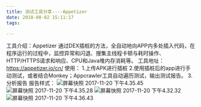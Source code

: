```yaml
---
title: 测试工具分享----Appetizer
date: 2018-08-02 15:11:17
tags:

---
```

工具介绍：Appetizer 通过DEX插桩的方法，全自动地向APP内多处插入代码，在程序运行的过程中，监控异常和闪退、搜集主线程卡顿与耗时操作、HTTP/HTTPS请求和响应、CPU和Java堆内存消耗等。
工具地址：https://appetizer.io/cn/
使用：
1.上传APK进行插桩
2.使用插桩后的app进行手动测试，或者结合Monkey；Appcrawler工具自动遍历测试，输出测试报告。
3.分析报告
报告样式：
![屏幕快照 2017-11-20 下午4.35.45](https://lh3.googleusercontent.com/-bovNcYPb0qM/W2KvlTs7TjI/AAAAAAAACno/cEyjFKYrRKwoMhD7EwaZbCWBAi5HpwusQCHMYCw/I/%255BUNSET%255D)
![屏幕快照 2017-11-20 下午4.35.28](https://lh3.googleusercontent.com/-w9fraAbGUCc/W2KvmLyEPmI/AAAAAAAACns/fbJGmIM0u84V2UZXD4TKb1pWVDmB_C0iwCHMYCw/I/%255BUNSET%255D)
![屏幕快照 2017-11-20 下午4.32.32](https://lh3.googleusercontent.com/-4UpXAHHRk0c/W2Kvm-vU1-I/AAAAAAAACnw/fb0Oi7mOKbA_WJUhSF9FB7ejXzInc--EACHMYCw/I/%255BUNSET%255D)
![屏幕快照 2017-11-20 下午4.36.43](https://lh3.googleusercontent.com/-ZnIIxXRkBLE/W2KvnmMMgLI/AAAAAAAACn0/y3fUOShTgRUiBE6VfrpxV3eGTiMr4ur7wCHMYCw/I/%255BUNSET%255D)



